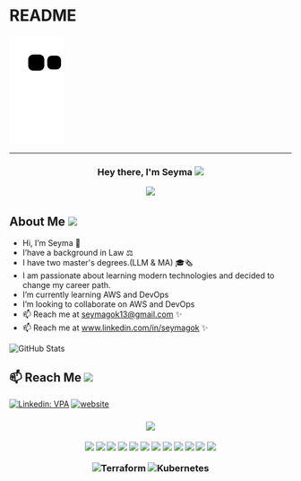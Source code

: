 # README

![snake svg](https://github.com/Comp-Wolf/Comp-Wolf/blob/output/github-contribution-grid-snake.svg)


-------------

<h3 align="center">Hey there, I'm Seyma <img src="https://media.giphy.com/media/hvRJCLFzcasrR4ia7z/giphy.gif" width="28">

  
<a href="#"><img width="50%" height="auto" src="https://upload.wikimedia.org/wikipedia/commons/f/fe/Puzzle.jpg" height="75px"/></a>

## About Me <img src="https://images.emojiterra.com/google/noto-emoji/v2.034/512px/1f33b.png" width="4%">
  
-  Hi, I’m Seyma 👋
-  I’have a background in Law ⚖️
-  I have two master's degrees.(LLM & MA) 🎓🗞
-  I am passionate about learning modern technologies and decided to change my career path.
-  I’m currently learning AWS and DevOps 
-  I’m looking to collaborate on AWS and DevOps 
- 📫 Reach me at seymagok13@gmail.com  ✨ 
- 📫 Reach me at www.linkedin.com/in/seymagok  ✨ 
  
![GitHub Stats](https://github-readme-stats.vercel.app/api?username=seymagok&theme=radical)

  
## 📫 Reach Me <img src='https://raw.githubusercontent.com/ShahriarShafin/ShahriarShafin/main/Assets/handshake.gif' width="70px">

[![Linkedin: VPA](https://img.shields.io/badge/linkedin-%230077B5.svg?&style=for-the-badge&logo=linkedin&logoColor=white)](https://www.linkedin.com/in/seymagok)
[![website](https://img.shields.io/badge/gmail-f1f2f6.svg?&style=for-the-badge&logo=gmail&logoColor=red)](mailto:seymagok13@gmail.com)
  
<!---
SeymaGok/SeymaGok is a ✨ special ✨ repository because its `README.md` (this file) appears on your GitHub profile.
You can click the Preview link to take a look at your changes.
--->
<h3 align="center"> <img src="https://user-images.githubusercontent.com/96360040/159220580-1e572ad3-de21-423c-a6d3-d26010bd442e.png" width="400">
  
<img src="https://camo.githubusercontent.com/43377630c76a5f41857c55cc16b2324ea8baf1044ffb242655b282eaec8ec369/68747470733a2f2f696d672e736869656c64732e696f2f62616467652f4b756265726e657465732d3332364345353f7374796c653d666c6174266c6f676f3d4b756265726e65746573266c6f676f436f6c6f723d7768697465"> <img src="https://logos-world.net/wp-content/uploads/2021/08/Amazon-Web-Services-AWS-Emblem.png" width="10%"> <img src="https://cdn.wmaraci.com/nedir/Microsoft-Azure.png" width="10%"> <img src="https://1000logos.net/wp-content/uploads/2020/05/Logo-Google-Cloud.jpg" width="10%"> <img src="https://upload.wikimedia.org/wikipedia/commons/thumb/f/f8/Python_logo_and_wordmark.svg/2560px-Python_logo_and_wordmark.svg.png" width="15%"> <img src="https://seeklogo.com/images/M/MySQL-logo-F6FF285A58-seeklogo.com.png" width="12%"> <img src="https://seeklogo.com/images/D/docker-logo-6D6F987702-seeklogo.com.png" width="9%"> <img src="https://www.stratoscale.com/wp-content/uploads/2019/04/Kubernetes-logo.png" width="7%"> <img src="https://www.vectorlogo.zone/logos/jenkins/jenkins-ar21.svg" width="12%"> <img src="https://marka-logo.com/wp-content/uploads/2020/09/Linux-Logo.png" width="10%"> <img src="https://user-images.githubusercontent.com/96360040/159221208-f9c213c8-748d-4645-858c-b804d6765548.png" width="8%"> <img src="https://user-images.githubusercontent.com/96360040/159221969-61cb0de5-d8f3-44f7-ac94-40d0dcfab30c.png" width="12%">  
 
 ![Terraform](https://img.shields.io/badge/terraform-%235835CC.svg?style=for-the-badge&logo=terraform&logoColor=white)
  ![Kubernetes](https://img.shields.io/badge/kubernetes-%23326ce5.svg?style=for-the-badge&logo=kubernetes&logoColor=white)
